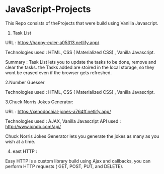 # JavaScript-Projects

This Repo consists of theProjects that were build using Vanilla Javascript. 

1. Task List 

URL : https://happy-euler-a05313.netlify.app/ 

Technologies used : HTML, CSS ( Materialized CSS) , Vanilla Javascript. 

Summary : Task List lets you to update the tasks to be done, remove and clear the tasks. the Tasks added are stoired in the local storage, so they wont be erased even if the browser gets refreshed. 

2.Number Guesser

Technologies used : HTML, CSS ( Materialized CSS) , Vanilla Javascript. 

3.Chuck Norris Jokes Generator: 

URL : https://xenodochial-jones-a764ff.netlify.app/

Technologies used : AJAX, Vanilla Javascript
API used : http://www.icndb.com/api/ 

Chuck Norris Jokes Generator lets you generate the jokes as many as you wish at a time. 

4. east HTTP : 

Easy HTTP is a custom library build using Ajax and callbacks, you can perform HTTP requests ( GET, POST, PUT, and DELETE).

